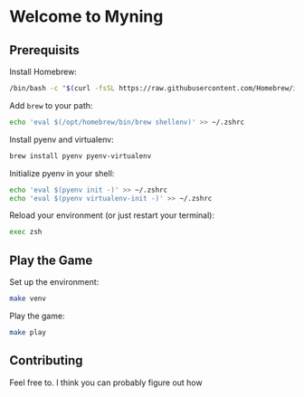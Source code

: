 # Welcome to Myning

## Prerequisits

Install Homebrew:

```bash
/bin/bash -c "$(curl -fsSL https://raw.githubusercontent.com/Homebrew/install/HEAD/install.sh)"
```

Add `brew` to your path:

```bash
echo 'eval $(/opt/homebrew/bin/brew shellenv)' >> ~/.zshrc
```

Install pyenv and virtualenv:

```bash
brew install pyenv pyenv-virtualenv
```

Initialize pyenv in your shell:

```bash
echo 'eval $(pyenv init -)' >> ~/.zshrc
echo 'eval $(pyenv virtualenv-init -)' >> ~/.zshrc
```

Reload your environment (or just restart your terminal):

```bash
exec zsh
```

## Play the Game

Set up the environment:

```bash
make venv
```

Play the game:

```bash
make play
```

## Contributing

Feel free to. I think you can probably figure out how
